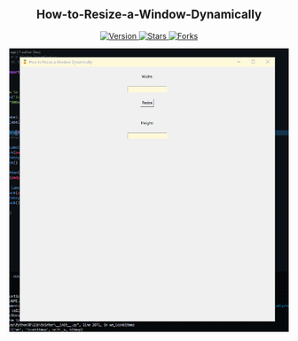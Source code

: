 <h2 align="center">How-to-Resize-a-Window-Dynamically</h2>

<p align="center">
  
  <a href="https://github.com/BrianMarquez3/How-to-Resize-a-Window-Dynamically/tags">
    <img src="https://img.shields.io/github/tag/BrianMarquez3/How-to-Resize-a-Window-Dynamically.svg?label=version&style=flat" alt="Version">
  </a>
  <a href="https://github.com/BrianMarquez3/How-to-Resize-a-Window-Dynamically/stargazers">
    <img src="https://img.shields.io/github/stars/BrianMarquez3/How-to-Resize-a-Window-Dynamically.svg?style=flat" alt="Stars">
  </a>
  <a href="https://github.com/BrianMarquez3/How-to-Resize-a-Window-Dynamically">
    <img src="https://img.shields.io/github/forks/BrianMarquez3/How-to-Resize-a-Window-Dynamically.svg?style=flat" alt="Forks">
  </a>
 
</p>
  
![python](./Images/resize.gif)

